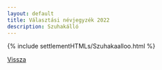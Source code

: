 ```yaml
---
layout: default
title: Választási névjegyzék 2022
description: Szuhakálló
---
```


{% include settlementHTMLs/Szuhakaalloo.html %}

[Vissza](./)